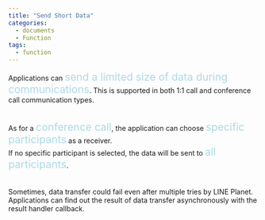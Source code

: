 ```yaml
---
title: "Send Short Data"
categories:
  - documents
  - Function
tags:
  - function
---
```


Applications can <span style="font-size: 150%; color:lightblue">send a limited size of data during communications</span>.
This is supported in both 1:1 call and conference call communication types.
<br><br><br>
As for a <span style="font-size: 150%; color:lightblue"> conference call</span>, the application can choose
<span style="font-size: 150%; color:lightblue">specific participants</span> as a receiver. <br>
If no specific participant is selected, the data will be sent to <span style="font-size: 150%; color:lightblue">all participants</span>.
<br><br><br>
Sometimes, data transfer could fail even after multiple tries by LINE Planet.
Applications can find out the result of data transfer asynchronously with the result handler callback.
